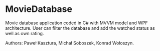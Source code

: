 # MovieDatabase

Movie database application coded in C# with MVVM model and WPF architecture. User can filter the database and add the watched status as well as own rating.

Authors: Paweł Kasztura, Michał Soboszek, Konrad Wołoszyn.
